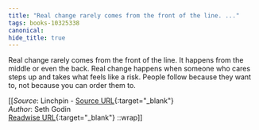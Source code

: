 ```yaml
---
title: "Real change rarely comes from the front of the line. ..."
tags: books-10325338
canonical: 
hide_title: true
---
```


Real change rarely comes from the front of the line. It happens from the middle or even the back. Real change happens when someone who cares steps up and takes what feels like a risk. People follow because they want to, not because you can order them to.


[[_Source_: Linchpin - [Source URL](){:target="_blank"}<br>
_Author_: Seth Godin<br>
[Readwise URL](https://readwise.io/open/210672374){:target="_blank"}
::wrap]]